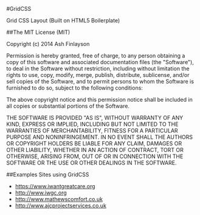 #GridCSS

Grid CSS Layout (Built on HTML5 Boilerplate)

##The MIT License (MIT)

Copyright (c) 2014 Ash Finlayson

Permission is hereby granted, free of charge, to any person obtaining a copy
of this software and associated documentation files (the "Software"), to deal
in the Software without restriction, including without limitation the rights
to use, copy, modify, merge, publish, distribute, sublicense, and/or sell
copies of the Software, and to permit persons to whom the Software is
furnished to do so, subject to the following conditions:

The above copyright notice and this permission notice shall be included in
all copies or substantial portions of the Software.

THE SOFTWARE IS PROVIDED "AS IS", WITHOUT WARRANTY OF ANY KIND, EXPRESS OR
IMPLIED, INCLUDING BUT NOT LIMITED TO THE WARRANTIES OF MERCHANTABILITY,
FITNESS FOR A PARTICULAR PURPOSE AND NONINFRINGEMENT. IN NO EVENT SHALL THE
AUTHORS OR COPYRIGHT HOLDERS BE LIABLE FOR ANY CLAIM, DAMAGES OR OTHER
LIABILITY, WHETHER IN AN ACTION OF CONTRACT, TORT OR OTHERWISE, ARISING FROM,
OUT OF OR IN CONNECTION WITH THE SOFTWARE OR THE USE OR OTHER DEALINGS IN
THE SOFTWARE.

##Examples
Sites using GridCSS

- https://www.iwantgreatcare.org
- http://www.iwgc.org
- http://www.mathewscomfort.co.uk
- http://www.ajcprojectservices.co.uk
